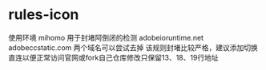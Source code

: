 # rules-icon
使用环境 mihomo
用于封堵阿倒闭的检测
adobeioruntime.net  adobeccstatic.com 两个域名可以尝试去掉
该规则封堵比较严格，建议添加切换直连以便正常访问官网或fork自己仓库修改只保留13、18、19行地址
